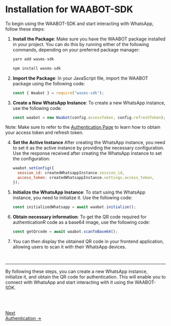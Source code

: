<head>
<link rel="stylesheet" href="../style.css">
</head>

# Installation for WAABOT-SDK

To begin using the WAABOT-SDK and start interacting with WhatsApp, follow these steps:
<br>

1. **Install the Package**: Make sure you have the WAABOT package installed in your project. You can do this by running either of the following commands, depending on your preferred package manager:

   ```javascript
   yarn add wasms-sdk
   ```

   ```javascript
   npm install wasms-sdk
   ```

2. **Import the Package**: In your JavaScript file, import the WAABOT package using the following code:

   ```javascript
   const { Waabot } = require("wasms-sdk");
   ```

3. **Create a New WhatsApp Instance**: To create a new WhatsApp instance, use the following code:

   ```javascript
   const waabot = new Waabot(config.accessToken, config.refreshToken);
   ```

Note: Make sure to refer to the [Authentication Page](authentication.md) to learn how to obtain your access token and refresh token.

4. **Set the Active Instance** After creating the WhatsApp instance, you need to set it as the active instance by providing the necessary configuration. Use the response received after creating the WhatsApp instance to set the configuration:

   ```javascript
   waabot.setConfig({
     session_id: createdWhatsappInstance.session_id,
     access_token: createdWhatsappInstance.settings.access_token,
   });
   ```

5. **Initialize the WhatsApp Instance**: To start using the WhatsApp instance, you need to initialize it. Use the following code:

   ```javascript
   const initializedWhatsapp = await waabot.initialize();
   ```

6. **Obtain necessary information**: To get the QR code required for authenticationR code as a base64 image, use the following code:

   ```javascript
   const getQrcode = await waabot.scanToBase64();
   ```

7. You can then display the obtained QR code in your frontend application, allowing users to scan it with their WhatsApp devices.

<br>

---

By following these steps, you can create a new WhatsApp instance, initialize it, and obtain the QR code for authentication. This will enable you to connect with WhatsApp and start interacting with it using the WAABOT-SDK.

<br><br>

<footer>
  <a class="next-page" href="authentication.html">Next <br>
  Authentication &rarr;</a>
</footer>
